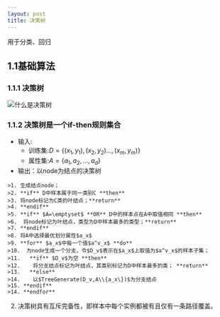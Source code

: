 ```yaml
---
layout: post
title: 决策树
---
```

用于分类、回归

## 1.1基础算法
### 1.1.1 决策树
![什么是决策树](https://rudadao.github.io/images/决策树.png)
### 1.1.2 决策树是一个if-then规则集合
* 输入:
  - 训练集:$D=\{(x_1,y_1),(x_2,y_2)...,(x_m,y_m)\}$
  - 属性集:$A=\{a_1,a_2,...,a_d\}$
* 输出：以node为结点的决策树
```
>1. 生成结点node；
>2. **if** D中样本属于同一类别C **then**
>3. 将node标记为C类的叶结点；**return**
>4. **endif**
>5. **if** $A=\emptyset$ **OR** D中的样本点在A中取值相同 **then**
>6.  将node标记为叶结点，类型为D中样本最多的类型；**return**
>7. **endif**
>8. 将A中选择最优划分属性$a_x$
>9. **for** $a_x$中每一个值$a^v_x$ **do**
>10.  为node生成一个分支，令$D_v$表示在$a_x$上取值为$a^v_x$的样本子集；
>11.   **if** $D_v$为空 **then**
>12.    将分支结点标记为叶结点，其类别标记为D中样本最多的类； **return**
>13.   **else**
>14.    以$TreeGenerate(D_v,A\\{a_x\})$为分支结点
>15. **endif**
>14. **endfor**
```
2. 决策树具有互斥完备性，即样本中每个实例都被有且仅有一条路径覆盖。




